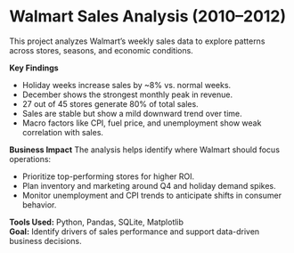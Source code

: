 # Walmart Sales Analysis (2010–2012)

This project analyzes Walmart’s weekly sales data to explore patterns across stores, seasons, and economic conditions.

**Key Findings**
- Holiday weeks increase sales by ~8% vs. normal weeks.  
- December shows the strongest monthly peak in revenue.  
- 27 out of 45 stores generate 80% of total sales.  
- Sales are stable but show a mild downward trend over time.  
- Macro factors like CPI, fuel price, and unemployment show weak correlation with sales.

**Business Impact**
The analysis helps identify where Walmart should focus operations:
- Prioritize top-performing stores for higher ROI.
- Plan inventory and marketing around Q4 and holiday demand spikes.
- Monitor unemployment and CPI trends to anticipate shifts in consumer behavior.

**Tools Used:** Python, Pandas, SQLite, Matplotlib  
**Goal:** Identify drivers of sales performance and support data-driven business decisions.



